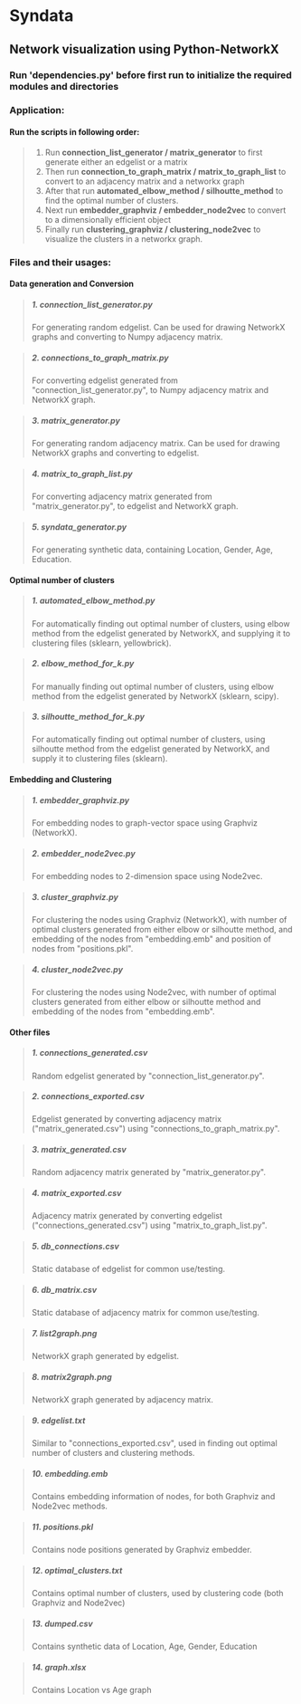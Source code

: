 # Syndata
## Network visualization using Python-NetworkX

### Run 'dependencies.py' before first run to initialize the required modules and directories

### Application:
#### Run the scripts in following order:
>1. Run **connection_list_generator / matrix_generator** to first generate either an edgelist or a matrix
>2. Then run **connection_to_graph_matrix / matrix_to_graph_list** to convert to an adjacency matrix and a networkx graph
>3. After that run **automated_elbow_method / silhoutte_method** to find the optimal number of clusters.
>4. Next run **embedder_graphviz / embedder_node2vec** to convert to a dimensionally efficient object
>5. Finally run **clustering_graphviz / clustering_node2vec** to visualize the clusters in a networkx graph.

### Files and their usages:
#### Data generation and Conversion
>##### 1. connection_list_generator.py
>For generating random edgelist. Can be used for drawing NetworkX graphs and converting to Numpy adjacency matrix.

>##### 2. connections_to_graph_matrix.py
>For converting edgelist generated from "connection_list_generator.py", to Numpy adjacency matrix and NetworkX graph.

>##### 3. matrix_generator.py
>For generating random adjacency matrix. Can be used for drawing NetworkX graphs and converting to edgelist.

>##### 4. matrix_to_graph_list.py
>For converting adjacency matrix generated from "matrix_generator.py", to edgelist and NetworkX graph.

>##### 5. syndata_generator.py
>For generating synthetic data, containing Location, Gender, Age, Education.

#### Optimal number of clusters
>##### 1. automated_elbow_method.py
>For automatically finding out optimal number of clusters, using elbow method from the edgelist generated by NetworkX, and supplying it to clustering files (sklearn, yellowbrick).

>##### 2. elbow_method_for_k.py
>For manually finding out optimal number of clusters, using elbow method from the edgelist generated by NetworkX (sklearn, scipy).

>##### 3. silhoutte_method_for_k.py
>For automatically finding out optimal number of clusters, using silhoutte method from the edgelist generated by NetworkX, and supply it to clustering files (sklearn).

#### Embedding and Clustering
>##### 1. embedder_graphviz.py
>For embedding nodes to graph-vector space using Graphviz (NetworkX).

>##### 2. embedder_node2vec.py
>For embedding nodes to 2-dimension space using Node2vec.

>##### 3. cluster_graphviz.py
>For clustering the nodes using Graphviz (NetworkX), with number of optimal clusters generated from either elbow or silhoutte method, and embedding of the nodes from "embedding.emb" and position of nodes from "positions.pkl".

>##### 4. cluster_node2vec.py
>For clustering the nodes using Node2vec, with number of optimal clusters generated from either elbow or silhoutte method and embedding of the nodes from "embedding.emb".

#### Other files
>##### 1. connections_generated.csv
>Random edgelist generated by "connection_list_generator.py".

>##### 2. connections_exported.csv
>Edgelist generated by converting adjacency matrix ("matrix_generated.csv") using "connections_to_graph_matrix.py".

>##### 3. matrix_generated.csv
>Random adjacency matrix generated by "matrix_generator.py".

>##### 4. matrix_exported.csv
>Adjacency matrix generated by converting edgelist ("connections_generated.csv") using "matrix_to_graph_list.py".

>##### 5. db_connections.csv
>Static database of edgelist for common use/testing.

>##### 6. db_matrix.csv
>Static database of adjacency matrix for common use/testing.

>##### 7. list2graph.png
>NetworkX graph generated by edgelist.

>##### 8. matrix2graph.png
>NetworkX graph generated by adjacency matrix.

>##### 9. edgelist.txt
>Similar to "connections_exported.csv", used in finding out optimal number of clusters and clustering methods.

>##### 10. embedding.emb
>Contains embedding information of nodes, for both Graphviz and Node2vec methods.

>##### 11. positions.pkl
>Contains node positions generated by Graphviz embedder.

>##### 12. optimal_clusters.txt
>Contains optimal number of clusters, used by clustering code (both Graphviz and Node2vec)

>##### 13. dumped.csv
>Contains synthetic data of Location, Age, Gender, Education

>##### 14. graph.xlsx
>Contains Location vs Age graph
